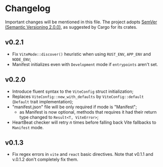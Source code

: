 # Changelog
Important changes will be mentioned in this file. The project adopts
[SemVer (Semantic Versioning 2.0.0)](https://semver.org/), as suggested
by Cargo for its crates.

## v0.2.1
- Fix `ViteMode::discover()` heuristic when using `RUST_ENV`, `APP_ENV` and `NODE_ENV`;
- Manifest initializes even with `Development` mode if `entrypoints` aren't set. 

## v0.2.0
- Introduce fluent syntax to the `ViteConfig` struct initialization;
- Replaces `ViteConfig::new_with_defaults` by `ViteConfig::default` (`Default` trait implementation);
- "manifest.json" file will be only required if mode is "Manifest";
    - as Manifest is now optional, methods that requires it had their return type changed to `Result<T, ViteError>`;
- HeartBeat checker will retry *n* times before falling back Vite fallbacks to `Manifest` mode.

## v0.1.3
- Fix regex errors in `vite` and `react` basic directives. Note that v0.1.1 and v.0.1.2 don't completely fix them.
